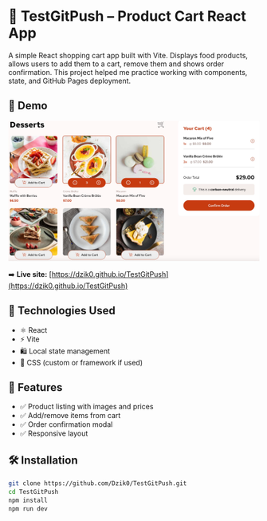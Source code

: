 # 🧇 TestGitPush – Product Cart React App

A simple React shopping cart app built with Vite. Displays food products, allows users to add them to a cart, remove them and shows order confirmation. This project helped me practice working with components, state, and GitHub Pages deployment.

## 📸 Demo

![screenshot](./screenshot.png)

➡️ **Live site:** [https://dzik0.github.io/TestGitPush](https://dzik0.github.io/TestGitPush)

## 🚀 Technologies Used

- ⚛️ React
- ⚡ Vite
- 🛍️ Local state management
- 💅 CSS (custom or framework if used)

## 📁 Features

- ✅ Product listing with images and prices
- ✅ Add/remove items from cart
- ✅ Order confirmation modal
- ✅ Responsive layout

## 🛠️ Installation

```bash
git clone https://github.com/Dzik0/TestGitPush.git
cd TestGitPush
npm install
npm run dev
```
